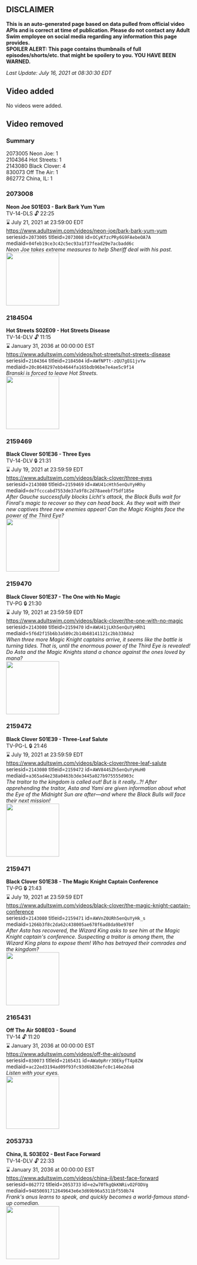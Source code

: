 ## DISCLAIMER
**This is an auto-generated page based on data pulled from official video APIs and is correct at time of publication. Please do not contact any Adult Swim employee on social media regarding any information this page provides.**  
**SPOILER ALERT: This page contains thumbnails of full episodes/shorts/etc. that might be spoilery to you. YOU HAVE BEEN WARNED.**  

_Last Update: July 16, 2021 at 08:30:30 EDT_
## Video added
No videos were added.  
## Video removed
### Summary
2073005 Neon Joe: 1  
2104364 Hot Streets: 1  
2143080 Black Clover: 4  
830073 Off The Air: 1  
862772 China, IL: 1  
### 2073008
**Neon Joe S01E03 - Bark Bark Yum Yum**  
TV-14-DLS 🔓 22:25  
⌛ July 21, 2021 at 23:59:00 EDT  
https://www.adultswim.com/videos/neon-joe/bark-bark-yum-yum  
seriesid=`2073005` titleid=`2073008` id=`OCyKfzcPRy6G9FAebeOA7A` mediaid=`04feb19ce3c42c5ec93a1f37fead29e7acbadd6c`  
_Neon Joe takes extreme measures to help Sheriff deal with his past._  
<a href="https://media.cdn.adultswim.com/uploads/20200312/thumbnails/2_203121144448-neonjoe_103_dup-20150930.jpg"><img src="https://media.cdn.adultswim.com/uploads/20200312/thumbnails/2_203121144448-neonjoe_103_dup-20150930.jpg" height="144px" /></a>
### 2184504
**Hot Streets S02E09 - Hot Streets Disease**  
TV-14-DLV 🔓 11:15  
⌛ January 31, 2036 at 00:00:00 EST  
https://www.adultswim.com/videos/hot-streets/hot-streets-disease  
seriesid=`2104364` titleid=`2184504` id=`AWfNPTt-zQU7gEG1jvYw` mediaid=`20c8648297ebb4644fa165bdb96be7e4ae5c9f14`  
_Branski is forced to leave Hot Streets._  
<a href="https://media.cdn.adultswim.com/uploads/20200305/thumbnails/2_20351531249-hotstreets_209_dup-20190115.jpg"><img src="https://media.cdn.adultswim.com/uploads/20200305/thumbnails/2_20351531249-hotstreets_209_dup-20190115.jpg" height="144px" /></a>
### 2159469
**Black Clover S01E36 - Three Eyes**  
TV-14-DLV 🔒 21:31  
⌛ July 19, 2021 at 23:59:59 EDT  
https://www.adultswim.com/videos/black-clover/three-eyes  
seriesid=`2143080` titleid=`2159469` id=`AWU41cHth5enQuYyHRhy` mediaid=`de7fcccabd7553de37a9f8c2d78aeebf75df185e`  
_After Gauche successfully blocks Licht's attack, the Black Bulls wait for Finral's magic to recover so they can head back. As they wait with their new captives three new enemies appear! Can the Magic Knights face the power of the Third Eye?_  
<a href="https://i.cdn.turner.com/adultswim/big/image-upload/thumbnails/thumb-2_image-153512555803014.jpg"><img src="https://i.cdn.turner.com/adultswim/big/image-upload/thumbnails/thumb-2_image-153512555803014.jpg" height="144px" /></a>
### 2159470
**Black Clover S01E37 - The One with No Magic**  
TV-PG 🔒 21:30  
⌛ July 19, 2021 at 23:59:59 EDT  
https://www.adultswim.com/videos/black-clover/the-one-with-no-magic  
seriesid=`2143080` titleid=`2159470` id=`AWU41jLKh5enQuYyHRh1` mediaid=`5f6d2f15b6b3a589c2b14b68141121c2bb338da2`  
_When three more Magic Knight captains arrive, it seems like the battle is turning tides. That is, until the enormous power of the Third Eye is revealed! Do Asta and the Magic Knights stand a chance against the ones loved by mana?_  
<a href="https://i.cdn.turner.com/adultswim/big/image-upload/thumbnails/thumb-2_image-15366037148077.jpg"><img src="https://i.cdn.turner.com/adultswim/big/image-upload/thumbnails/thumb-2_image-15366037148077.jpg" height="144px" /></a>
### 2159472
**Black Clover S01E39 - Three-Leaf Salute**  
TV-PG-L 🔒 21:46  
⌛ July 19, 2021 at 23:59:59 EDT  
https://www.adultswim.com/videos/black-clover/three-leaf-salute  
seriesid=`2143080` titleid=`2159472` id=`AWV844SZh5enQuYyHuH0` mediaid=`a365ad4e238a0463b3de3445a027b975555d903c`  
_The traitor to the kingdom is called out! But is it really…?! After apprehending the traitor, Asta and Yami are given information about what the Eye of the Midnight Sun are after—and where the Black Bulls will face their next mission!_  
<a href="https://i.cdn.turner.com/adultswim/big/image-upload/thumbnails/thumb-2_image-153755940288215.jpg"><img src="https://i.cdn.turner.com/adultswim/big/image-upload/thumbnails/thumb-2_image-153755940288215.jpg" height="144px" /></a>
### 2159471
**Black Clover S01E38 - The Magic Knight Captain Conference**  
TV-PG 🔒 21:43  
⌛ July 19, 2021 at 23:59:59 EDT  
https://www.adultswim.com/videos/black-clover/the-magic-knight-captain-conference  
seriesid=`2143080` titleid=`2159471` id=`AWVnZ0URh5enQuYyHk_s` mediaid=`1266b3f8c2da62c438005ae678f6ad8da9be970f`  
_After Asta has recovered, the Wizard King asks to see him at the Magic Knight captain's conference. Suspecting a traitor is among them, the Wizard King plans to expose them! Who has betrayed their comrades and the kingdom?_  
<a href="https://i.cdn.turner.com/adultswim/big/image-upload/thumbnails/thumb-2_image-153720761361217.jpg"><img src="https://i.cdn.turner.com/adultswim/big/image-upload/thumbnails/thumb-2_image-153720761361217.jpg" height="144px" /></a>
### 2165431
**Off The Air S08E03 - Sound**  
TV-14 🔓 11:20  
⌛ January 31, 2036 at 00:00:00 EST  
https://www.adultswim.com/videos/off-the-air/sound  
seriesid=`830073` titleid=`2165431` id=`AWa0pRrr3OEkyfT4p8ZW` mediaid=`ac22ed3194ad09f93fc93d6b828efc0c146e2da8`  
_Listen with your eyes._  
<a href="https://media.cdn.adultswim.com/uploads/20200312/thumbnails/2_203121346318-offtheair_803_dup-20181025.jpg"><img src="https://media.cdn.adultswim.com/uploads/20200312/thumbnails/2_203121346318-offtheair_803_dup-20181025.jpg" height="144px" /></a>
### 2053733
**China, IL S03E02 - Best Face Forward**  
TV-14-DLV 🔓 22:33  
⌛ January 31, 2036 at 00:00:00 EST  
https://www.adultswim.com/videos/china-il/best-face-forward  
seriesid=`862772` titleid=`2053733` id=`e2w70TkgQkKNRivO2FODVg` mediaid=`94850691712649643e6e3d69b96a5311bf550b74`  
_Frank's anus learns to speak, and quickly becomes a world-famous stand-up comedian._  
<a href="https://media.cdn.adultswim.com/uploads/20200302/thumbnails/2_20321659302-chinail_302_dup-20150327.jpg"><img src="https://media.cdn.adultswim.com/uploads/20200302/thumbnails/2_20321659302-chinail_302_dup-20150327.jpg" height="144px" /></a>
